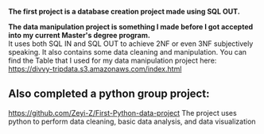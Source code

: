 **The first project is a database creation project made using SQL OUT.** 


**The data manipulation project is something I made before I got accepted into my current Master's degree program.**  
It uses both SQL IN and SQL OUT to achieve 2NF or even 3NF subjectively speaking.
It also contains some data cleaning and manipulation.
You can find the Table that I used for my data manipulation project here: https://divvy-tripdata.s3.amazonaws.com/index.html


## **Also completed a python group project:**

https://github.com/Zeyi-Z/First-Python-data-project
The project uses python to perform data cleaning, basic data analysis, and data visualization

